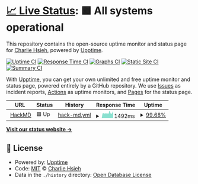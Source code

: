 # [📈 Live Status](https://galaxian85.github.io/hackmd-api-uptime): <!--live status--> **🟩 All systems operational**

This repository contains the open-source uptime monitor and status page for [Charlie Hsieh](https://galaxian85.github.io/hackmd-api-uptime), powered by [Upptime](https://github.com/upptime/upptime).

[![Uptime CI](https://github.com/galaxian85/hackmd-api-uptime/workflows/Uptime%20CI/badge.svg)](https://github.com/galaxian85/hackmd-api-uptime/actions?query=workflow%3A%22Uptime+CI%22)
[![Response Time CI](https://github.com/galaxian85/hackmd-api-uptime/workflows/Response%20Time%20CI/badge.svg)](https://github.com/galaxian85/hackmd-api-uptime/actions?query=workflow%3A%22Response+Time+CI%22)
[![Graphs CI](https://github.com/galaxian85/hackmd-api-uptime/workflows/Graphs%20CI/badge.svg)](https://github.com/galaxian85/hackmd-api-uptime/actions?query=workflow%3A%22Graphs+CI%22)
[![Static Site CI](https://github.com/galaxian85/hackmd-api-uptime/workflows/Static%20Site%20CI/badge.svg)](https://github.com/galaxian85/hackmd-api-uptime/actions?query=workflow%3A%22Static+Site+CI%22)
[![Summary CI](https://github.com/galaxian85/hackmd-api-uptime/workflows/Summary%20CI/badge.svg)](https://github.com/galaxian85/hackmd-api-uptime/actions?query=workflow%3A%22Summary+CI%22)

With [Upptime](https://upptime.js.org), you can get your own unlimited and free uptime monitor and status page, powered entirely by a GitHub repository. We use [Issues](https://github.com/galaxian85/hackmd-api-uptime/issues) as incident reports, [Actions](https://github.com/galaxian85/hackmd-api-uptime/actions) as uptime monitors, and [Pages](https://galaxian85.github.io/hackmd-api-uptime) for the status page.

<!--start: status pages-->
<!-- This summary is generated by Upptime (https://github.com/upptime/upptime) -->
<!-- Do not edit this manually, your changes will be overwritten -->
<!-- prettier-ignore -->
| URL | Status | History | Response Time | Uptime |
| --- | ------ | ------- | ------------- | ------ |
| <img alt="" src="https://hackmd.io/favicon.png" height="13"> [HackMD](https://hackmd.io) | 🟩 Up | [hack-md.yml](https://github.com/galaxian85/hackmd-api-uptime/commits/HEAD/history/hack-md.yml) | <details><summary><img alt="Response time graph" src="./graphs/hack-md/response-time-week.png" height="20"> 1492ms</summary><br><a href="https://galaxian85.github.io/hackmd-api-uptime/history/hack-md"><img alt="Response time 1492" src="https://img.shields.io/endpoint?url=https%3A%2F%2Fraw.githubusercontent.com%2Fgalaxian85%2Fhackmd-api-uptime%2FHEAD%2Fapi%2Fhack-md%2Fresponse-time.json"></a><br><a href="https://galaxian85.github.io/hackmd-api-uptime/history/hack-md"><img alt="24-hour response time 1785" src="https://img.shields.io/endpoint?url=https%3A%2F%2Fraw.githubusercontent.com%2Fgalaxian85%2Fhackmd-api-uptime%2FHEAD%2Fapi%2Fhack-md%2Fresponse-time-day.json"></a><br><a href="https://galaxian85.github.io/hackmd-api-uptime/history/hack-md"><img alt="7-day response time 1492" src="https://img.shields.io/endpoint?url=https%3A%2F%2Fraw.githubusercontent.com%2Fgalaxian85%2Fhackmd-api-uptime%2FHEAD%2Fapi%2Fhack-md%2Fresponse-time-week.json"></a><br><a href="https://galaxian85.github.io/hackmd-api-uptime/history/hack-md"><img alt="30-day response time 1492" src="https://img.shields.io/endpoint?url=https%3A%2F%2Fraw.githubusercontent.com%2Fgalaxian85%2Fhackmd-api-uptime%2FHEAD%2Fapi%2Fhack-md%2Fresponse-time-month.json"></a><br><a href="https://galaxian85.github.io/hackmd-api-uptime/history/hack-md"><img alt="1-year response time 1492" src="https://img.shields.io/endpoint?url=https%3A%2F%2Fraw.githubusercontent.com%2Fgalaxian85%2Fhackmd-api-uptime%2FHEAD%2Fapi%2Fhack-md%2Fresponse-time-year.json"></a></details> | <details><summary><a href="https://galaxian85.github.io/hackmd-api-uptime/history/hack-md">99.68%</a></summary><a href="https://galaxian85.github.io/hackmd-api-uptime/history/hack-md"><img alt="All-time uptime 99.68%" src="https://img.shields.io/endpoint?url=https%3A%2F%2Fraw.githubusercontent.com%2Fgalaxian85%2Fhackmd-api-uptime%2FHEAD%2Fapi%2Fhack-md%2Fuptime.json"></a><br><a href="https://galaxian85.github.io/hackmd-api-uptime/history/hack-md"><img alt="24-hour uptime 99.62%" src="https://img.shields.io/endpoint?url=https%3A%2F%2Fraw.githubusercontent.com%2Fgalaxian85%2Fhackmd-api-uptime%2FHEAD%2Fapi%2Fhack-md%2Fuptime-day.json"></a><br><a href="https://galaxian85.github.io/hackmd-api-uptime/history/hack-md"><img alt="7-day uptime 99.68%" src="https://img.shields.io/endpoint?url=https%3A%2F%2Fraw.githubusercontent.com%2Fgalaxian85%2Fhackmd-api-uptime%2FHEAD%2Fapi%2Fhack-md%2Fuptime-week.json"></a><br><a href="https://galaxian85.github.io/hackmd-api-uptime/history/hack-md"><img alt="30-day uptime 99.68%" src="https://img.shields.io/endpoint?url=https%3A%2F%2Fraw.githubusercontent.com%2Fgalaxian85%2Fhackmd-api-uptime%2FHEAD%2Fapi%2Fhack-md%2Fuptime-month.json"></a><br><a href="https://galaxian85.github.io/hackmd-api-uptime/history/hack-md"><img alt="1-year uptime 99.68%" src="https://img.shields.io/endpoint?url=https%3A%2F%2Fraw.githubusercontent.com%2Fgalaxian85%2Fhackmd-api-uptime%2FHEAD%2Fapi%2Fhack-md%2Fuptime-year.json"></a></details>

<!--end: status pages-->

[**Visit our status website →**](https://galaxian85.github.io/hackmd-api-uptime)

## 📄 License

- Powered by: [Upptime](https://github.com/upptime/upptime)
- Code: [MIT](./LICENSE) © [Charlie Hsieh](https://galaxian85.github.io/hackmd-api-uptime)
- Data in the `./history` directory: [Open Database License](https://opendatacommons.org/licenses/odbl/1-0/)
